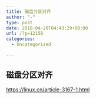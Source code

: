 ```yaml
---
title: 磁盘分区对齐
author: "-"
type: post
date: 2018-04-20T04:43:29+00:00
url: /?p=12158
categories:
  - Uncategorized

---
```

## 磁盘分区对齐
https://linux.cn/article-3167-1.html